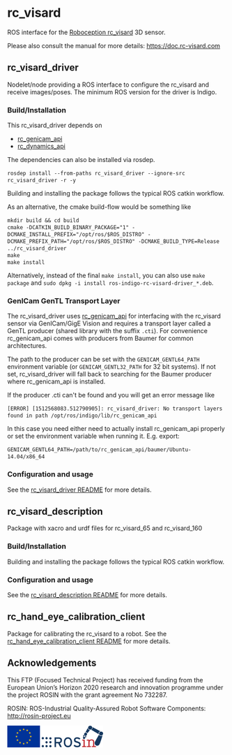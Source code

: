# rc_visard

ROS interface for the [Roboception rc_visard][] 3D sensor.

Please also consult the manual for more details: https://doc.rc-visard.com

## rc_visard_driver

Nodelet/node providing a ROS interface to configure the rc_visard and receive
images/poses. The minimum ROS version for the driver is Indigo.


### Build/Installation

This rc_visard_driver depends on

* [rc_genicam_api](https://github.com/roboception/rc_genicam_api)
* [rc_dynamics_api](https://github.com/roboception/rc_dynamics_api)

The dependencies can also be installed via rosdep.

    rosdep install --from-paths rc_visard_driver --ignore-src rc_visard_driver -r -y

Building and installing the package follows the typical ROS catkin workflow.

As an alternative, the cmake build-flow would be something like

    mkdir build && cd build
    cmake -DCATKIN_BUILD_BINARY_PACKAGE="1" -DCMAKE_INSTALL_PREFIX="/opt/ros/$ROS_DISTRO" -DCMAKE_PREFIX_PATH="/opt/ros/$ROS_DISTRO" -DCMAKE_BUILD_TYPE=Release ../rc_visard_driver
    make
    make install

Alternatively, instead of the final `make install`, you can also use
`make package` and `sudo dpkg -i install ros-indigo-rc-visard-driver_*.deb`.

### GenICam GenTL Transport Layer

The rc_visard_driver uses [rc_genicam_api](https://github.com/roboception/rc_genicam_api)
for interfacing with the rc_visard sensor via GenICam/GigE Vision and requires a
transport layer called a GenTL producer (shared library with the suffix `.cti`).
For convenience rc_genicam_api comes with producers from Baumer for common
architectures.

The path to the producer can be set with the `GENICAM_GENTL64_PATH`
environment variable (or `GENICAM_GENTL32_PATH` for 32 bit systems).
If not set, rc_visard_driver will fall back to searching for the Baumer
producer where rc_genicam_api is installed.

If the producer .cti can't be found and you will get an error message like

    [ERROR] [1512568083.512790905]: rc_visard_driver: No transport layers found in path /opt/ros/indigo/lib/rc_genicam_api

In this case you need either need to actually install rc_genicam_api properly or
set the environment variable when running it. E.g. export:

    GENICAM_GENTL64_PATH=/path/to/rc_genicam_api/baumer/Ubuntu-14.04/x86_64

### Configuration and usage

See the [rc_visard_driver README](rc_visard_driver/README.md) for more details.

## rc_visard_description

Package with xacro and urdf files for rc_visard_65 and rc_visard_160

### Build/Installation

Building and installing the package follows the typical ROS catkin workflow.

### Configuration and usage

See the [rc_visard_description README](rc_visard_description/README.md) for more details.

## rc_hand_eye_calibration_client

Package for calibrating the rc_visard to a robot.
See the [rc_hand_eye_calibration_client README](rc_hand_eye_calibration_client/README.md) for more details.



## Acknowledgements

This FTP (Focused Technical Project) has received funding from the European Union’s Horizon 2020 research and innovation programme under the project ROSIN with the grant agreement No 732287.

ROSIN: ROS-Industrial Quality-Assured Robot Software Components: http://rosin-project.eu

![EU flag](rosin_eu_flag.jpg) ![ROSIN logo](rosin_ack_logo_wide.png)

[Roboception rc_visard]: http://roboception.com/rc_visard 
